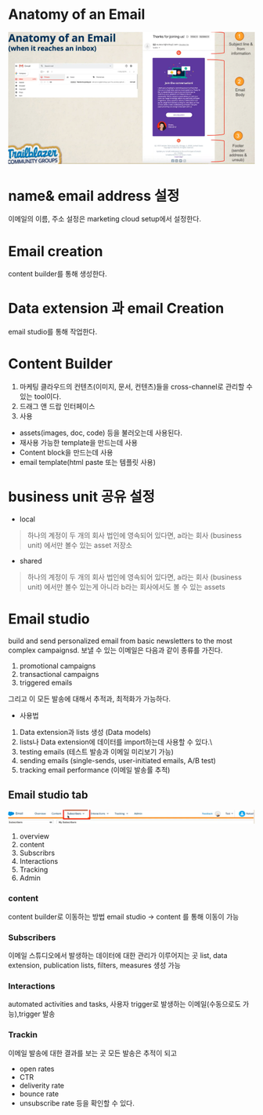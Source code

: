 # Anatomy of an Email
![alt text](image.png)


# name& email address 설정 
이메일의 이름, 주소 설정은 marketing cloud setup에서 설정한다.

# Email creation
content builder를 통해 생성한다.

# Data extension 과 email Creation
email studio를 통해 작업한다.


# Content Builder
1. 마케팅 클라우드의 컨텐츠(이미지, 문서, 컨텐츠)들을 cross-channel로 관리할 수 있는 tool이다.
2. 드래그 앤 드랍 인터페이스
3. 사용
* assets(images, doc, code) 등을 불러오는데 사용된다.
* 재사용 가능한 template을 만드는데 사용
* Content block을 만드는데 사용
* email template(html paste 또는 템플릿 사용)


# business unit 공유 설정
* local 
> 하나의 계정이 두 개의 회사 법인에 영속되어 있다면, a라는 회사 (business unit) 에서만 볼수 있는 asset 저장소

* shared
> 하나의 계정이 두 개의 회사 법인에 영속되어 있다면, a라는 회사 (business unit) 에서만 볼수 있는게 아니라 b라는 회사에서도 볼 수 있는 assets


# Email studio
build and send personalized email from basic newsletters to the most complex campaignsd. 
보낼 수 있는 이메일은 다음과 같이 종류를 가진다.
1. promotional campaigns
2. transactional campaigns
3. triggered emails

그리고 이 모든 발송에 대해서 추적과, 최적화가 가능하다.

* 사용법
1. Data extension과 lists 생성 (Data models)
2. lists나 Data extension에 데이터를 import하는데 사용할 수 있다.\
3. testing emails (테스트 발송과 이메일 미리보기 가능)
4. sending emails (single-sends, user-initiated emails, A/B test) 
5. tracking email performance (이메일 발송률 추적)


## Email studio tab
![alt text](image-1.png)
1. overview
2. content
3. Subscribrs
4. Interactions
5. Tracking
6. Admin

### content
content builder로 이동하는 방법
email studio -> content 를 통해 이동이 가능

### Subscribers 
이메일 스튜디오에서 발생하는 데이터에 대한 관리가 이루어지는 곳
list, data extension, publication lists, filters, measures 생성 가능

### Interactions
automated activities and tasks, 사용자 trigger로 발생하는 이메일(수동으로도 가능),trigger 발송

### Trackin
이메일 발송에 대한 결과를 보는 곳 
모든 발송은 추적이 되고 
* open rates
* CTR
* deliverity rate
* bounce rate
* unsubscribe rate
 등을 확인할 수 있다.